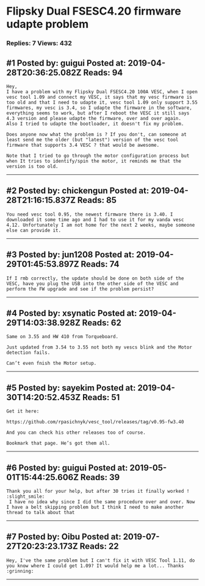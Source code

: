 # Flipsky Dual FSESC4.20 firmware udapte problem

### Replies: 7 Views: 432

## \#1 Posted by: guigui Posted at: 2019-04-28T20:36:25.082Z Reads: 94

```
Hey,
I have a problem with my Flipsky Dual FSESC4.20 100A VESC, when I open vesc tool 1.09 and connect my VESC, it says that my vesc firmware is too old and that I need to udapte it, vesc tool 1.09 only support 3.55 firmwares, my vesc is 3.4, so I udapte the firmware in the software, everything seems to work, but after I reboot the VESC it still says 4.3 version and please udapte the firmware, over and over again.
Also I tried to udapte the bootloader, it doesn't fix my problem.

Does anyone now what the problem is ? If you don't, can someone at least send me the older (but "latest") version of the vesc tool firmware that supports 3.4 VESC ? that would be awesome.

Note that I tried to go through the motor configuration process but when It tries to identify/spin the motor, it reminds me that the version is too old.
```

---
## \#2 Posted by: chickengun Posted at: 2019-04-28T21:16:15.837Z Reads: 85

```
You need vesc tool 0.95, the newest firmware there is 3.40. I downloaded it some time ago and I had to use it for my vanda vesc 4.12. Unfortunately I am not home for the next 2 weeks, maybe someone else can provide it.
```

---
## \#3 Posted by: jun1208 Posted at: 2019-04-29T01:45:53.897Z Reads: 74

```
If I rmb correctly, the update should be done on both side of the VESC, have you plug the USB into the other side of the VESC and perform the FW upgrade and see if the problem persist?
```

---
## \#4 Posted by: xsynatic Posted at: 2019-04-29T14:03:38.928Z Reads: 62

```
Same on 3.55 and HW 410 from Torqueboard.

Just updated from 3.54 to 3.55 not both my vescs blink and the Motor detection fails.

Can’t even fnish the Motor setup.
```

---
## \#5 Posted by: sayekim Posted at: 2019-04-30T14:20:52.453Z Reads: 51

```
Get it here:

https://github.com/rpasichnyk/vesc_tool/releases/tag/v0.95-fw3.40

And you can check his other releases too of course. 

Bookmark that page. He’s got them all.
```

---
## \#6 Posted by: guigui Posted at: 2019-05-01T15:44:25.606Z Reads: 39

```
Thank you all for your help, but after 30 tries it finally worked ! :slight_smile: 
 I have no idea why since I did the same procedure over and over. Now I have a belt skipping problem but I think I need to make another thread to talk about that
```

---
## \#7 Posted by: Oibu Posted at: 2019-07-27T20:23:23.173Z Reads: 22

```
Hey, I've the same problem but I can't fix it with VESC Tool 1.11, do you know where I could get 1.09? It would help me a lot... Thanks :grinning:
```

---
